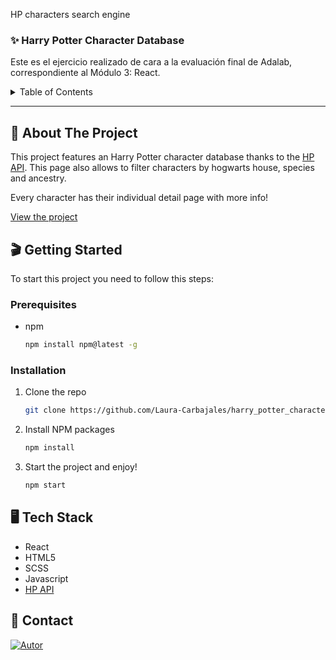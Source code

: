 HP characters search engine

### ✨ Harry Potter Character Database

Este es el ejercicio realizado de cara a la evaluación final de Adalab, correspondiente al Módulo 3: React.

<details>
  <summary>Table of Contents</summary>
  <ol>
    <li>
      <a href="#about-the-project">About The Project</a>
    </li>
    <li>
      <a href="#getting-started">Getting Started</a>
      <ul>
        <li><a href="#prerequisites">Prerequisites</a></li>
        <li><a href="#installation">Installation</a></li>
      </ul>
    </li>
    <li>
      <a href="#tech-stack">Tech Stack</a>
    </li>
    <li><a href="#contact">Contact</a></li>
  </ol>
</details>

---

## 📄 About The Project

This project features an Harry Potter character database thanks to the [HP API](https://hp-api.herokuapp.com/). This page also allows to filter characters by hogwarts house, species and ancestry.

Every character has their individual detail page with more info!

[View the project](https://laura-carbajales.github.io/harry_potter_characters_search_engine/)

## 🎬 Getting Started

To start this project you need to follow this steps:

### Prerequisites

- npm

  ```sh
  npm install npm@latest -g
  ```

### Installation

1. Clone the repo
   ```sh
   git clone https://github.com/Laura-Carbajales/harry_potter_characters_search_engine.git
   ```
2. Install NPM packages
   ```sh
   npm install
   ```
3. Start the project and enjoy!
   ```sh
   npm start
   ```
## 🖥️  Tech Stack

- React
- HTML5
- SCSS
- Javascript
- [HP API](https://hp-api.herokuapp.com/)

## 📧 Contact

[![Autor](https://img.shields.io/badge/github-Laura%20Carbajales-pink?style=for-the-badge&logo=github)](https://github.com/Laura-Carbajales)
